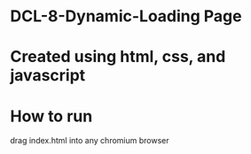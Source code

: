# DCL-8-Dynamic-Loading Page
# Created using html, css, and javascript
# How to run
drag index.html into any chromium browser
